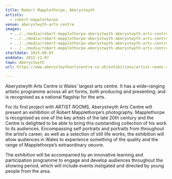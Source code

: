 ```yaml
---
title: Robert Mapplethorpe, Aberystwyth
artists:
  - robert-mapplethorpe
venue: aberystwyth-arts-centre
images:
  - ../../media/robert-mapplethorpe-aberystwyth-aberystwyth-arts-centre-2015-08-07-0.webp
  - ../../media/robert-mapplethorpe-aberystwyth-aberystwyth-arts-centre-2015-08-07-1.webp
  - ../../media/robert-mapplethorpe-aberystwyth-aberystwyth-arts-centre-2015-08-07-2.webp
  - ../../media/robert-mapplethorpe-aberystwyth-aberystwyth-arts-centre-2015-08-07-3.webp
startdate: 2015-08-07
enddate: 2015-11-07
town: Aberystwyth
url: https://www.aberystwythartscentre.co.uk/exhibitions/artist-rooms-robert-mapplethorpe

---
```


Aberystwyth Arts Centre is Wales’ largest arts centre. It has a wide-ranging artistic programme across all art forms, both producing and presenting; and is recognised as a national flagship for the arts.

For its first project with ARTIST ROOMS, Aberystwyth Arts Centre will present an exhibition of Robert Mapplethorpe’s photography. Mapplethorpe is recognised as one of the key artists of the late 20th century and the Centre is delighted to be able to bring this outstanding collection of his work to its audiences. Encompassing self portraits and portraits from throughout the artist’s career, as well as a selection of still life works, the exhibition will allow audiences in Wales to experience something of the quality and the range of Mapplethorpe’s extraordinary oeuvre.

The exhibition will be accompanied by an innovative learning and participation programme to engage and develop audiences throughout the showing period, which will include events instigated and directed by young people from the area.